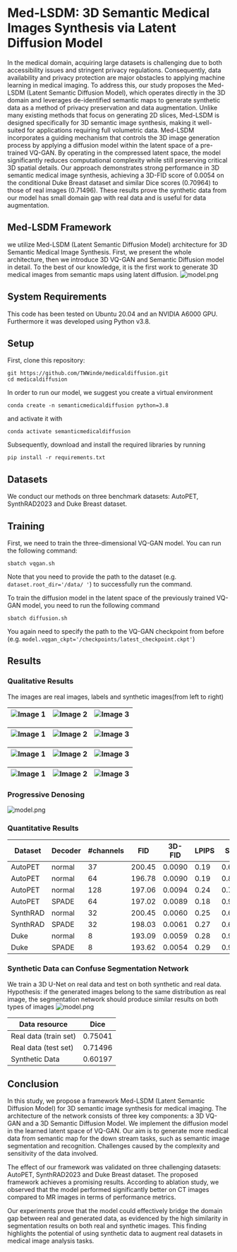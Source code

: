 # Med-LSDM: 3D Semantic Medical Images Synthesis via Latent Diffusion Model

In the medical domain, acquiring large datasets is challenging due to both accessibility issues and stringent privacy regulations. Consequently, data availability and privacy protection are major obstacles to applying machine learning in medical imaging. To address this, our study proposes the Med-LSDM (Latent Semantic Diffusion Model), which operates directly in the 3D domain and leverages de-identified semantic maps to generate synthetic data as a method of privacy preservation and data augmentation. Unlike many existing methods that focus on generating 2D slices, Med-LSDM is designed specifically for 3D semantic image synthesis, making it well-suited for applications requiring full volumetric data. Med-LSDM incorporates a guiding mechanism that controls the 3D image generation process by applying a diffusion model within the latent space of a pre-trained VQ-GAN. By operating in the compressed latent space, the model significantly reduces computational complexity while still preserving critical 3D spatial details. Our approach demonstrates strong performance in 3D semantic medical image synthesis, achieving a 3D-FID score of 0.0054 on the conditional Duke Breast dataset and similar Dice scores (0.70964) to those of real images (0.71496). These results prove the synthetic data from our model has small domain gap with real data and is useful for data augmentation.

## Med-LSDM Framework
we utilize Med-LSDM (Latent Semantic Diffusion Model) architecture for 3D Semantic Medical Image Synthesis. First, we present the whole
architecture, then we introduce 3D VQ-GAN and Semantic Diffusion model in detail. To the
best of our knowledge, it is the first work to generate 3D medical images from semantic maps
using latent diffusion.
![model.png](assets//model.png)

## System Requirements
This code has been tested on Ubuntu 20.04 and an NVIDIA A6000 GPU. Furthermore it was developed using Python v3.8.

## Setup
First, clone this repository:
```
git https://github.com/TWWinde/medicaldiffusion.git
cd medicaldiffusion
```

In order to run our model, we suggest you create a virtual environment 
```
conda create -n semanticmedicaldiffusion python=3.8
``` 
and activate it with 
```
conda activate semanticmedicaldiffusion
```
Subsequently, download and install the required libraries by running 
```
pip install -r requirements.txt
```
## Datasets
We conduct our methods on three benchmark datasets: AutoPET, SynthRAD2023 and Duke Breast dataset.
## Training
First, we need to train the three-dimensional VQ-GAN model.  You can run the following command:

```
sbatch vqgan.sh
```
Note that you need to provide the path to the dataset (e.g. ```dataset.root_dir='/data/
'```) to successfully run the command.

To train the diffusion model in the latent space of the previously trained VQ-GAN model, you need to run the following command
```
sbatch diffusion.sh
```
You again need to specify the path to the VQ-GAN checkpoint from before (e.g. ```model.vqgan_ckpt='/checkpoints/latest_checkpoint.ckpt'```)

## Results

### Qualitative Results
The images are real images, labels and synthetic images(from left to right)

|![Image 1](assets/75_image.gif) <br/>|![Image 2]( assets/75_label.gif)|![Image 3](assets/75_sample.gif)|
|---|----------------------------------------------------------------------------------|----------------------------------------------------------------------------------|

| ![Image 1](assets/95_image.gif) <br/> | ![Image 2]( assets/95_label.gif) | ![Image 3](assets/95_sample.gif) |
|------------------------------------------------------------------------------------------|-------------------------------------------------------------------------------------|-------------------------------------------------------------------------------------|

| ![Image 1](assets/13_image.gif) <br/> | ![Image 2](assets/13_label.gif) | ![Image 3](assets/13_sample.gif) |
|------------------------------------------------------------------------------------------|-------------------------------------------------------------------------------------|-------------------------------------------------------------------------------------|

| ![Image 1](assets/1_image.gif) <br/> | ![Image 2]( assets/1_label.gif) | ![Image 3](assets/1_sample.gif) |
|-----------------------------------------------------------------------------------------|------------------------------------------------------------------------------------|------------------------------------------------------------------------------------|

### Progressive Denosing

![model.png](assets/prograssiv.png)

### Quantitative Results

| Dataset  | Decoder | #channels | FID   | 3D-FID | LPIPS | SSIM   | RMSE  | PSNR  |
|----------|---------|-----------|-------|--------|-------|--------|-------|-------|
| AutoPET  | normal  | 37        | 200.45| 0.0090 | 0.19  | 0.6307 | 0.13  | 17.75 |
| AutoPET  | normal  | 64        | 196.78| 0.0090 | 0.19  | 0.8374 | 0.13  | 17.75 |
| AutoPET  | normal  | 128       | 197.06| 0.0094 | 0.24  | 0.7090 | 0.41  | 7.74  |
| AutoPET  | SPADE   | 64        | 197.02| 0.0089 | 0.18  | 0.9969 | 0.16  | 15.93 |
| SynthRAD | normal  | 32        | 200.45| 0.0060 | 0.25  | 0.6307 | 0.32  | 9.91  |
| SynthRAD | SPADE   | 32        | 198.03| 0.0061 | 0.27  | 0.6147 | 0.36  | 8.89  |
| Duke     | normal  | 8         | 193.09| 0.0059 | 0.28  | 0.9390 | 0.20  | 14.95 |
| Duke     | SPADE   | 8         | 193.62| 0.0054 | 0.29  | 0.9271 | 0.21  | 14.87 |

### Synthetic Data can Confuse Segmentation Network
We train a 3D U-Net on real data and test on both synthetic and real data.
Hypothesis: if the generated images belong to the same distribution as real image, the segmentation network should produce similar results on both types of images
![model.png](assets/compare.png)

| Data resource         | Dice    |
|-----------------------|---------|
| Real data (train set) | 0.75041 |
| Real data (test set)  | 0.71496 | 
| Synthetic Data        | 0.60197 |



## Conclusion

In this study, we propose a framework Med-LSDM (Latent Semantic Diffusion Model) for 3D semantic image synthesis for medical imaging. The architecture of the network consists of three key components:  a 3D VQ-GAN and a 3D Semantic Diffusion Model. We implement the diffusion model in the learned latent space of VQ-GAN. Our aim is to generate more medical data from semantic map for the down stream tasks, such as semantic image segmentation and recognition. Challenges caused by the complexity and sensitivity of the data involved. 

The effect of our framework was validated on three challenging datasets: AutoPET, SynthRAD2023 and Duke Breast dataset. The proposed framework achieves a  promising results. According to ablation study, we observed that the model performed significantly better on CT images compared to MR images in terms of performance metrics.

Our experiments prove that the model could effectively bridge the domain gap between real and generated data, as evidenced by the high similarity in segmentation results on both real and synthetic images. This finding highlights the potential of using synthetic data to augment real datasets in medical image analysis tasks.